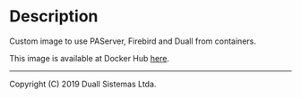 # Description

Custom image to use PAServer, Firebird and Duall from containers.

This image is available at Docker Hub [here](https://hub.docker.com/r/raulchiclano/paserver-firebird).

<hr>

Copyright (C) 2019 Duall Sistemas Ltda.
